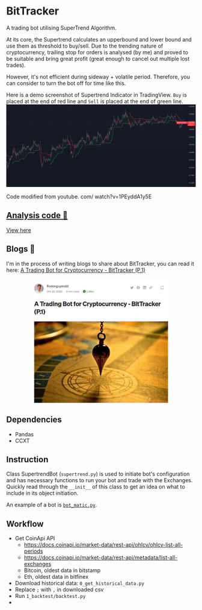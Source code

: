 # BitTracker

A trading bot utilising SuperTrend Algorithm.

At its core, the Supertrend calculates an upperbound and lower bound and use them as threshold to buy/sell. Due to the trending nature of cryptocurrency, trailing stop for orders is analysed (by me) and proved to be suitable and bring great profit (great enough to cancel out multiple lost trades).

However, it's not efficient during sideway + volatile period. Therefore, you can consider to turn the bot off for time like this.

Here is a demo screenshot of Supertrend Indicator in TradingView. `Buy` is placed at the end of red line and `Sell` is placed at the end of green line.  
![tradingview-supertrend](/media/tradingview-supertrend.png)

Code modified from youtube. com/ watch?v=1PEyddA1y5E

## [Analysis code 🔗](experiment\2_analyse_backtest_result\analyse_backtest_result_2023.ipynb)

[View here](experiment\2_analyse_backtest_result\analyse_backtest_result_2023.ipynb)

## Blogs 🔗

I'm in the process of writing blogs to share about BitTracker, you can read it here: [A Trading Bot for Cryptocurrency - BitTracker (P.1)](https://rodonguyen.medium.com/a-trading-bot-for-cryptocurrency-bittracker-p-1-f0c211134c47)

<p align="center">
<a href='https://rodonguyen.medium.com/a-trading-bot-for-cryptocurrency-bittracker-p-1-f0c211134c47'><img src="media/blog-screenshot.png" alt="drawing" width="360" /></a>
</p>

## Dependencies

-   Pandas
-   CCXT

## Instruction

Class SupertrendBot (`supertrend.py`) is used to initiate bot's configuration and has necessary functions to run your bot and trade with the Exchanges. Quickly read through the `__init__` of this class to get an idea on what to include in its object initiation.

An example of a bot is [`bot_matic.py`](/bot_matic.py).

## Workflow

-   Get CoinApi API
    -   https://docs.coinapi.io/market-data/rest-api/ohlcv/ohlcv-list-all-periods
    -   https://docs.coinapi.io/market-data/rest-api/metadata/list-all-exchanges
    -   Bitcoin, oldest data in bitstamp
    -   Eth, oldest data in bitfinex
-   Download historical data: `0_get_historical_data.py`
-   Replace `;` with `,` in downloaded csv
-   Run `1_backtest/backtest.py`
-
